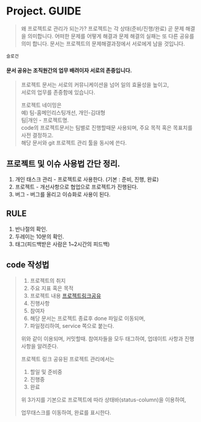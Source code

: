 

# Project. GUIDE

> 왜 프로젝트로 관리가 되는가?
> 프로젝트는 각 상태(준비/진행/완료) 곧 문제 해결을 의미합니다. 
> 어떠한 문제를 어떻게 해결과 문제 해결의 실패는 또 다른 공유를 의미 합니다. 
> 문서는 프로젝트의 문제해결과정에서 서로에게 남을 것입니다. 

`슬로건`

#### 문서 공유는 조직원간의 업무 배려이자 서로의 존중입니다. 

> 프로젝트 문서는 서로의 커뮤니케이션을 넘어 일의 효율성을 높이고,    
> 서로의 업무를 존중함에 있습니다. 
>
> 프로젝트 네이밍은   
> 예) 팀-홈메인리스팅개선, 개인-김대형    
> 팀|개인 - 프로젝트명.  
> code의 프로젝트문서는 팀별로 진행할때문 사용되며, 
> 주요 목적 혹은 목표치를 사전 결정하고.   
> 해당 문서와 git  프로젝트 관리 툴을 동시에 쓴다. 


## 프로젝트 및 이슈 사용법 간단 정리. 
1. 개인 태스크 관리 - 프로젝트로 사용한다. (기본 : 준비, 진행, 완료)
2. 프로젝트 - 개선사항으로 협업으로 프로젝트가 진행된다. 
3. 버그 - 버그를 올리고 이슈화로 사용이 된다.


## RULE
1. 반나절의 확인. 
2. 두레이는 10분의 확인. 
3. 태그(피드백받은 사람은 1~2시간의 피드백)

## code 작성법

>  1. 프로젝트의 취지 
>  2. 주요 지표 혹은 목적
>  3. 프로젝트 내용 [프로젝트링크공유](https://github.com/jacob-modoo/modooGuide/projects/10#column-6056506)
>  4. 진행사항
>  5. 참여자
>  6. 해당 문서는 프로젝트 종료후 done 파일로 이동되며, 
>  7. 파일정리하여, service 쪽으로 붙는다. 
>
>  위와 같이 이용되며, 커밋할때. 참여자들을 모두 태그하여, 업데이트 사항과 진행사항을 알려준다.   
>
>  프로젝트 링크 공유된 프로젝트 관리에서는    
>
>  1. 할일 및 준비중
>  2. 진행중
>  3. 완료
>
>  위 3가지를 기본으로 프로젝트에 따라 상태바(status-column)을 이용하여, 
>
>  업무태스크를 이동하여, 완료를 표시한다. 
